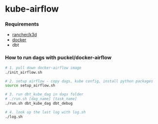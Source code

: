 # kube-airflow

### Requirements
- [rancher/k3d](https://github.com/rancher/k3d)
- [docker](https://docs.docker.com/get-docker/)
- dbt
### How to run dags with puckel/docker-airflow

```sh
# 1. pull down docker-airflow image
./init_airflow.sh

# 2. setup airflow - copy dags, kube config, install python packages
source setup_airflow.sh

# 3. run dbt_kube_dag in dags folder
# ./run.sh [dag_name] [task_name]
./run.sh dbt_kube_dag dbt_debug

# 4. look up the last log with log.sh
./log.sh
```